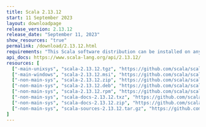 ```yaml
---
title: Scala 2.13.12
start: 11 September 2023
layout: downloadpage
release_version: 2.13.12
release_date: "September 11, 2023"
show_resources: "true"
permalink: /download/2.13.12.html
requirements: "This Scala software distribution can be installed on any Unix-like or Windows system. It requires Java 8 or later, available <a href='https://www.java.com/'>here</a>."
api_docs: https://www.scala-lang.org/api/2.13.12/
resources: [
  ["-main-unixsys", "scala-2.13.12.tgz", "https://github.com/scala/scala/releases/download/v2.13.12/scala-2.13.12.tgz", "Mac OS X, Unix, Cygwin", "22.90M"],
  ["-main-windows", "scala-2.13.12.msi", "https://github.com/scala/scala/releases/download/v2.13.12/scala-2.13.12.msi", "Windows (msi installer)", "135.06M"],
  ["-non-main-sys", "scala-2.13.12.zip", "https://github.com/scala/scala/releases/download/v2.13.12/scala-2.13.12.zip", "Windows", "22.94M"],
  ["-non-main-sys", "scala-2.13.12.deb", "https://github.com/scala/scala/releases/download/v2.13.12/scala-2.13.12.deb", "Debian", "657.91M"],
  ["-non-main-sys", "scala-2.13.12.rpm", "https://github.com/scala/scala/releases/download/v2.13.12/scala-2.13.12.rpm", "RPM package", "135.28M"],
  ["-non-main-sys", "scala-docs-2.13.12.txz", "https://github.com/scala/scala/releases/download/v2.13.12/scala-docs-2.13.12.txz", "API docs", "60.39M"],
  ["-non-main-sys", "scala-docs-2.13.12.zip", "https://github.com/scala/scala/releases/download/v2.13.12/scala-docs-2.13.12.zip", "API docs", "115.56M"],
  ["-non-main-sys", "scala-sources-2.13.12.tar.gz", "https://github.com/scala/scala/archive/v2.13.12.tar.gz", "Sources", "7.7M"]
]
---
```

